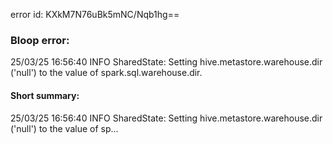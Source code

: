 error id: KXkM7N76uBk5mNC/Nqb1hg==
### Bloop error:

25/03/25 16:56:40 INFO SharedState: Setting hive.metastore.warehouse.dir ('null') to the value of spark.sql.warehouse.dir.
#### Short summary: 

25/03/25 16:56:40 INFO SharedState: Setting hive.metastore.warehouse.dir ('null') to the value of sp...